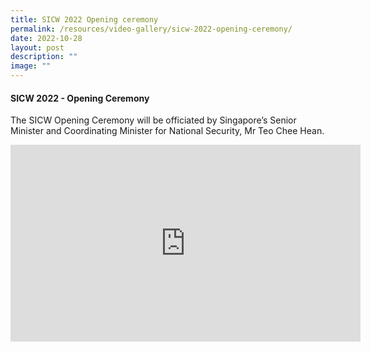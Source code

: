 ```yaml
---
title: SICW 2022 Opening ceremony
permalink: /resources/video-gallery/sicw-2022-opening-ceremony/
date: 2022-10-28
layout: post
description: ""
image: ""
---
```

#### **SICW 2022 - Opening Ceremony**

The SICW Opening Ceremony will be officiated by Singapore’s Senior Minister and Coordinating Minister for National Security, Mr Teo Chee Hean.

<iframe allowfullscreen="" allow="accelerometer; autoplay; clipboard-write; encrypted-media; gyroscope; picture-in-picture; web-share" frameborder="0" title="YouTube video player" src="https://www.youtube.com/embed/K582VHwAcI8" height="315" width="560"></iframe>